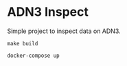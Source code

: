 ADN3 Inspect
============

Simple project to inspect data on ADN3.

```
make build

docker-compose up
```

